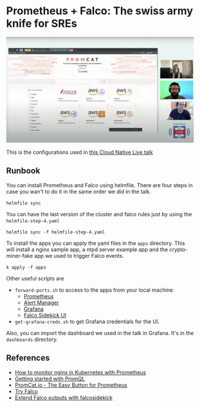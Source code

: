 # Prometheus + Falco: The swiss army knife for SREs

![screenshot taken from the youtube video](.screenshot/Falco+Prometheus-Talk.png)

This is the configurations used in [this Cloud Native Live talk](https://www.youtube.com/live/AeeXSm0Zzfk?feature=share)

## Runbook

You can install Prometheus and Falco using helmfile. There are four steps in case you wan't to do it in the same order we did in the talk.

```
helmfile sync
```

You can have the last version of the cluster and falco rules just by using the `helmfile-step-4.yaml`


```
helmfile sync -f helmfile-step-4.yaml
```

To install the apps you can apply the yaml files in the `apps` directory. This will install a nginx sample app, a ntpd server example app and the crypto-miner-fake app we used to trigger Falco events.


```
k apply -f apps
```

Other useful scripts are

- `forward-ports.sh` to access to the apps from your local machine:
  - [Prometheus](http://localhost:9090)
  - [Alert Manager](http://localhost:9093)
  - [Grafana](http://localhost:3000)
  - [Falco Sidekick UI](http://localhost:2802)
- `get-grafana-creds.sh` to get Grafana credentials for the UI.

Also, you can import the dashboard we used in the talk in Grafana. It's in the `dashboards` directory. 

## References

- [How to monitor nginx in Kubernetes with Prometheus](https://dev.to/eckelon/how-to-monitor-nginx-in-kubernetes-with-prometheus-j5f)
- [Getting started with PromQL](https://dev.to/eckelon/getting-started-with-promql-includes-cheatsheet-3a1d)
- [PromCat.io - The Easy Button for Prometheus](https://promcat.io)
- [Try Falco](https://falco.org/docs/getting-started/try-falco/)
- [Extend Falco outputs with falcosidekick](https://falco.org/blog/extend-falco-outputs-with-falcosidekick/)

